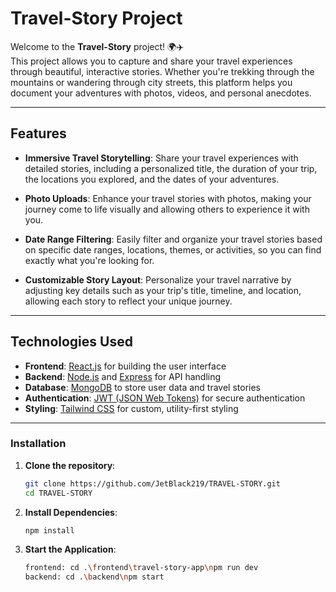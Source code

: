# Travel-Story Project

Welcome to the **Travel-Story** project! 🌍✈️  
This project allows you to capture and share your travel experiences through beautiful, interactive stories. Whether you're trekking through the mountains or wandering through city streets, this platform helps you document your adventures with photos, videos, and personal anecdotes.

---

## Features

- **Immersive Travel Storytelling**: Share your travel experiences with detailed stories, including a personalized title, the duration of your trip, the locations you explored, and the dates of your adventures.

- **Photo Uploads**: Enhance your travel stories with photos, making your journey come to life visually and allowing others to experience it with you.

- **Date Range Filtering**: Easily filter and organize your travel stories based on specific date ranges, locations, themes, or activities, so you can find exactly what you're looking for.

- **Customizable Story Layout**: Personalize your travel narrative by adjusting key details such as your trip's title, timeline, and location, allowing each story to reflect your unique journey.

---

## Technologies Used

- **Frontend**: [React.js](https://reactjs.org/) for building the user interface
- **Backend**: [Node.js](https://nodejs.org/) and [Express](https://expressjs.com/) for API handling
- **Database**: [MongoDB](https://www.mongodb.com/) to store user data and travel stories
- **Authentication**: [JWT (JSON Web Tokens)](https://jwt.io/) for secure authentication
- **Styling**: [Tailwind CSS](https://tailwindcss.com/) for custom, utility-first styling

---

### Installation

1. **Clone the repository**:
   ```bash
   git clone https://github.com/JetBlack219/TRAVEL-STORY.git
   cd TRAVEL-STORY

2. **Install Dependencies**:
   ```bash
   npm install
3. **Start the Application**:
   ```bash
   frontend: cd .\frontend\travel-story-app\npm run dev
   backend: cd .\backend\npm start

